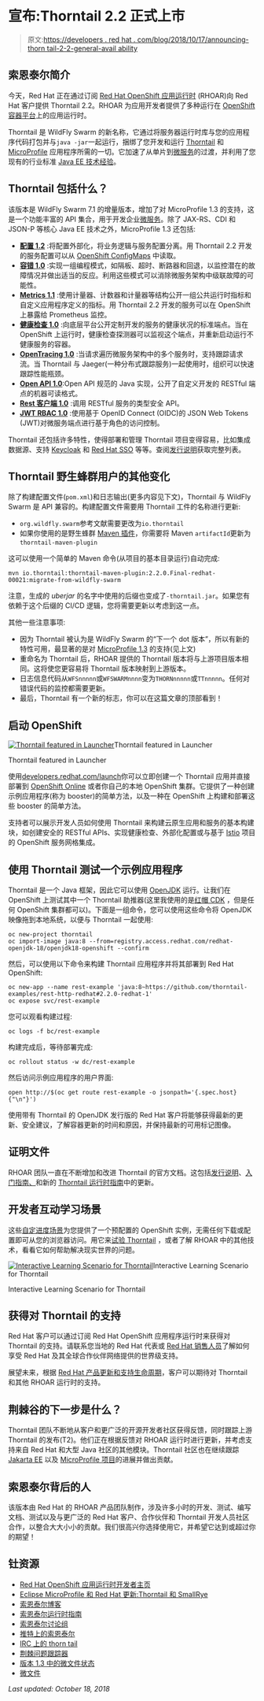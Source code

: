 # 宣布:Thorntail 2.2 正式上市

> 原文:[https://developers . red hat . com/blog/2018/10/17/announcing-thorn tail-2-2-general-avail ability](https://developers.redhat.com/blog/2018/10/17/announcing-thorntail-2-2-general-availability)

## 索恩泰尔简介

今天，Red Hat 正在通过订阅 [Red Hat OpenShift 应用运行时](https://developers.redhat.com/products/rhoar/overview/) (RHOAR)向 Red Hat 客户提供 Thorntail 2.2。RHOAR 为应用开发者提供了多种运行在 [OpenShift 容器平台](https://www.openshift.com/)上的应用运行时。

Thorntail 是 WildFly Swarm 的新名称，它通过将服务器运行时库与您的应用程序代码打包并与`java -jar`一起运行，捆绑了您开发和运行 [Thorntail](https://developers.redhat.com/blog/2018/08/23/eclipse-microprofile-and-red-hat-update-thorntail-and-smallrye/) 和 [MicroProfile](https://microprofile.io/) 应用程序所需的一切。它加速了从单片到[微服务](https://developers.redhat.com/topics/microservices/)的过渡，并利用了您现有的行业标准 [Java EE 技术经验](https://developers.redhat.com/topics/enterprise-java/)。

## Thorntail 包括什么？

该版本是 WildFly Swarm 7.1 的增量版本，增加了对 MicroProfile 1.3 的支持，这是一个功能丰富的 API 集合，用于开发企业[微服务](https://developers.redhat.com/topics/microservices/)。除了 JAX-RS、CDI 和 JSON-P 等核心 Java EE 技术之外，MicroProfile 1.3 还包括:

*   [**配置 1.2**](https://microprofile.io/project/eclipse/microprofile-config) :将配置外部化，将业务逻辑与服务配置分离。用 Thorntail 2.2 开发的服务配置可以从 [OpenShift ConfigMaps](https://docs.openshift.com/container-platform/3.11/dev_guide/configmaps.html) 中读取。
*   [**容错 1.0**](https://microprofile.io/project/eclipse/microprofile-fault-tolerance) :实现一组编程模式，如隔板、超时、断路器和回退，以监控潜在的故障情况并做出适当的反应。利用这些模式可以消除微服务架构中级联故障的可能性。
*   [**Metrics 1.1**](https://microprofile.io/project/eclipse/microprofile-metrics) :使用计量器、计数器和计量器等结构公开一组公共运行时指标和自定义应用程序定义的指标。用 Thorntail 2.2 开发的服务可以在 OpenShift 上暴露给 Prometheus 监控。
*   [**健康检查 1.0**](https://microprofile.io/project/eclipse/microprofile-health) :向底层平台公开定制开发的服务的健康状况的标准端点。当在 OpenShift 上运行时，健康检查探测器可以监视这个端点，并重新启动运行不健康服务的容器。
*   [**OpenTracing 1.0**](https://microprofile.io/project/eclipse/microprofile-opentracing) :当请求遍历微服务架构中的多个服务时，支持跟踪请求流。当 Thorntail 与 Jaeger(一种分布式跟踪服务)一起使用时，组织可以快速跟踪性能瓶颈。
*   [**Open API 1.0**](https://microprofile.io/project/eclipse/microprofile-open-api):Open API 规范的 Java 实现，公开了自定义开发的 RESTful 端点的机器可读格式。
*   [**Rest 客户端 1.0**](https://microprofile.io/project/eclipse/microprofile-rest-client) :调用 RESTful 服务的类型安全 API。
*   [**JWT RBAC 1.0**](https://microprofile.io/project/eclipse/microprofile-jwt-auth) :使用基于 OpenID Connect (OIDC)的 JSON Web Tokens (JWT)对微服务端点进行基于角色的访问控制。

Thorntail 还包括许多特性，使得部署和管理 Thorntail 项目变得容易，比如集成数据源、支持 [Keycloak](https://www.keycloak.org/) 和 [Red Hat SSO](https://access.redhat.com/products/red-hat-single-sign-on) 等等。查阅[发行说明](https://access.redhat.com/documentation/en-us/red_hat_openshift_application_runtimes/1/html/red_hat_openshift_application_runtimes_release_notes/)获取完整列表。

## Thorntail 野生蜂群用户的其他变化

除了构建配置文件(`pom.xml`)和日志输出(更多内容见下文)，Thorntail 与 WildFly Swarm 是 API 兼容的。构建配置文件需要用 Thorntail 工件的名称进行更新:

*   `org.wildfly.swarm`参考文献需要更改为`io.thorntail`
*   如果你使用的是野生蜂群 [Maven 插件](https://access.redhat.com/documentation/en-us/red_hat_openshift_application_runtimes/1/html-single/thorntail_runtime_guide/#using-thorntail-maven-plugin_wf-swarm)，你需要将 Maven `artifactId`更新为`thorntail-maven-plugin`

这可以使用一个简单的 Maven 命令(从项目的基本目录运行)自动完成:

```
mvn io.thorntail:thorntail-maven-plugin:2.2.0.Final-redhat-00021:migrate-from-wildfly-swarm
```

注意，生成的 *uberjar* 的名字中使用的后缀也变成了`-thorntail.jar`。如果您有依赖于这个后缀的 CI/CD 逻辑，您将需要更新以考虑到这一点。

其他一些注意事项:

*   因为 Thorntail 被认为是 WildFly Swarm 的“下一个 dot 版本”，所以有新的特性可用，最显著的是对 [MicroProfile 1.3](https://github.com/eclipse/microprofile-bom/releases/tag/1.3) 的支持(见上文)
*   重命名为 Thorntail 后，RHOAR 提供的 Thorntail 版本将与上游项目版本相同。这将使您更容易将 Thorntail 版本映射到上游版本。
*   日志信息代码从`WFSnnnnn`或`WFSWARMnnnn`变为`THORNnnnnn`或`TTnnnnn`。任何对错误代码的监控都需要更新。
*   最后，Thorntail 有一个新的标志，你可以在这篇文章的顶部看到！

## 启动 OpenShift

[![Thorntail featured in Launcher](../Images/5d04b54498324e94e830da238768d5fa.png "RHOAR Launcher")](/sites/default/files/blog/2018/10/Screen-Shot-2018-10-17-at-10.51.04-AM.png)Thorntail featured in Launcher

Thorntail featured in Launcher

使用[developers.redhat.com/launch](https://developers.redhat.com/launch)你可以立即创建一个 Thorntail 应用并直接部署到 [OpenShift Online](http://openshift.com/) 或者你自己的本地 OpenShift 集群。它提供了一种创建示例应用程序(称为 booster)的简单方法，以及一种在 OpenShift 上构建和部署这些 booster 的简单方法。

支持者可以展示开发人员如何使用 Thorntail 来构建云原生应用和服务的基本构建块，如创建安全的 RESTful APIs、实现健康检查、外部化配置或与基于 [Istio](https://developers.redhat.com/topics/service-mesh/) 项目的 OpenShift 服务网格集成。

## 使用 Thorntail 测试一个示例应用程序

Thorntail 是一个 Java 框架，因此它可以使用 [OpenJDK](https://developers.redhat.com/products/openjdk/overview/) 运行。让我们在 OpenShift 上测试其中一个 Thorntail 助推器(这里我使用的是[红帽 CDK](https://developers.redhat.com/products/cdk/overview/) ，但是任何 OpenShift 集群都可以)。下面是一组命令，您可以使用这些命令将 OpenJDK 映像拖到本地系统，以便与 Thorntail 一起使用:

```
oc new-project thorntail
oc import-image java:8 --from=registry.access.redhat.com/redhat-openjdk-18/openjdk18-openshift --confirm
```

然后，可以使用以下命令来构建 Thorntail 应用程序并将其部署到 Red Hat OpenShift:

```
oc new-app --name rest-example 'java:8~https://github.com/thorntail-examples/rest-http-redhat#2.2.0-redhat-1'
oc expose svc/rest-example
```

您可以观看构建过程:

```
oc logs -f bc/rest-example
```

构建完成后，等待部署完成:

```
oc rollout status -w dc/rest-example
```

然后访问示例应用程序的用户界面:

```
open http://$(oc get route rest-example -o jsonpath='{.spec.host}{"\n"}')
```

使用带有 Thorntail 的 OpenJDK 发行版的 Red Hat 客户将能够获得最新的更新、安全建议，了解容器更新的时间和原因，并保持最新的可用标记图像。

## 证明文件

RHOAR 团队一直在不断增加和改进 Thorntail 的官方文档。这包括[发行说明](https://access.redhat.com/documentation/en-us/red_hat_openshift_application_runtimes/1/html/red_hat_openshift_application_runtimes_release_notes/)、[入门指南、](https://access.redhat.com/documentation/en-us/red_hat_openshift_application_runtimes/1/html/getting_started_with_red_hat_openshift_application_runtimes/)和新的 [Thorntail 运行时指南](https://access.redhat.com/documentation/en-us/red_hat_openshift_application_runtimes/1/html/thorntail_runtime_guide/)中的更新。

## 开发者互动学习场景

这些[自定进度场景](https://learn.openshift.com/middleware/rhoar-getting-started-thorntail/)为您提供了一个预配置的 OpenShift 实例，无需任何下载或配置即可从您的浏览器访问。用它来[试验 Thorntail](https://learn.openshift.com/middleware/rhoar-getting-started-thorntail/) ，或者了解 RHOAR 中的其他技术，看看它如何帮助解决现实世界的问题。

[![Interactive Learning Scenario for Thorntail](../Images/fd6c050a087c4dba636285a33c057ed9.png "Interactive Learning Scenario")](/sites/default/files/blog/2018/10/Screen-Shot-2018-10-17-at-2.25.40-PM.png)Interactive Learning Scenario for Thorntail

Interactive Learning Scenario for Thorntail

## 获得对 Thorntail 的支持

Red Hat 客户可以通过订阅 Red Hat OpenShift 应用程序运行时来获得对 Thorntail 的支持。请联系您当地的 Red Hat 代表或 [Red Hat 销售人员](https://www.redhat.com/en/about/contact/sales)了解如何享受 Red Hat 及其全球合作伙伴网络提供的世界级支持。

展望未来，根据 [Red Hat 产品更新和支持生命周期](https://access.redhat.com/support/policy/updates/jboss_notes/)，客户可以期待对 Thorntail 和其他 RHOAR 运行时的支持。

## 荆棘谷的下一步是什么？

Thorntail 团队不断地从客户和更广泛的开源开发者社区获得反馈，同时跟踪上游 Thorntail 的发布(T2)。他们正在根据反馈对 RHOAR 运行时进行更新，并考虑支持来自 Red Hat 和大型 Java 社区的其他模块。Thorntail 社区也在继续跟踪 [Jakarta EE](https://developers.redhat.com/blog/2018/04/24/jakarta-ee-is-officially-out/) 以及 [MicroProfile 项目](https://microprofile.io)的进展并做出贡献。

## 索恩泰尔背后的人

该版本由 Red Hat 的 RHOAR 产品团队制作，涉及许多小时的开发、测试、编写文档、测试以及与更广泛的 Red Hat 客户、合作伙伴和 Thorntail 开发人员社区合作，以整合大大小小的贡献。我们很高兴你选择使用它，并希望它达到或超过你的期望！

## 钍资源

*   [Red Hat OpenShift 应用运行时开发者主页](https://developers.redhat.com/products/rhoar/overview/)
*   [Eclipse MicroProfile 和 Red Hat 更新:Thorntail 和 SmallRye](https://developers.redhat.com/blog/2018/08/23/eclipse-microprofile-and-red-hat-update-thorntail-and-smallrye/)
*   [索恩泰尔博客](https://thorntail.io/archive/)
*   [索恩泰尔运行时指南](https://access.redhat.com/documentation/en-us/red_hat_openshift_application_runtimes/1/html/thorntail_runtime_guide/)
*   [索恩泰尔讨论组](https://groups.google.com/forum/#!forum/thorntail)
*   [推特上的索恩泰尔](http://twitter.com/thorntail_io)
*   [IRC 上的 thorn tail](http://webchat.freenode.net/?channels=thorntail)
*   [荆棘问题跟踪器](https://issues.jboss.org/projects/THORN/issues?filter=allopenissues)
*   [版本 1.3 中的微文件状态](https://developers.redhat.com/blog/2018/05/07/microprofile-status-version-1-3/)
*   [微文件](https://microprofile.io)

*Last updated: October 18, 2018*